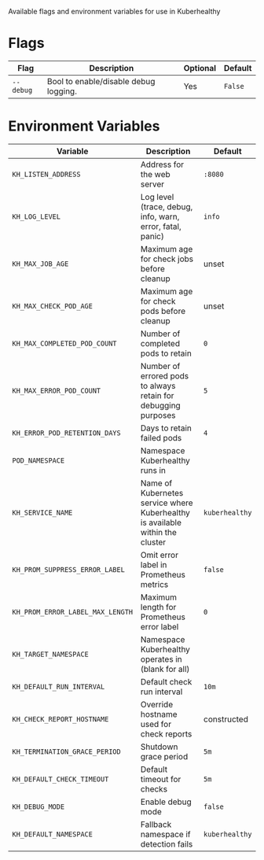 Available flags and environment variables for use in Kuberhealthy

# Flags

| Flag      | Description                           | Optional | Default |
| --------- | ------------------------------------- | -------- | ------- |
| `--debug` | Bool to enable/disable debug logging. | Yes      | `False` |

# Environment Variables

| Variable | Description | Default |
| -------- | ----------- | ------- |
| `KH_LISTEN_ADDRESS` | Address for the web server | `:8080` |
| `KH_LOG_LEVEL` | Log level (trace, debug, info, warn, error, fatal, panic) | `info` |
| `KH_MAX_JOB_AGE` | Maximum age for check jobs before cleanup | unset |
| `KH_MAX_CHECK_POD_AGE` | Maximum age for check pods before cleanup | unset |
| `KH_MAX_COMPLETED_POD_COUNT` | Number of completed pods to retain | `0` |
| `KH_MAX_ERROR_POD_COUNT` | Number of errored pods to always retain for debugging purposes | `5` |
| `KH_ERROR_POD_RETENTION_DAYS` | Days to retain failed pods | `4` |
| `POD_NAMESPACE` | Namespace Kuberhealthy runs in | <pod namespace> |
| `KH_SERVICE_NAME` | Name of Kubernetes service where Kuberhealthy is available within the cluster | `kuberhealthy` |
| `KH_PROM_SUPPRESS_ERROR_LABEL` | Omit error label in Prometheus metrics | `false` |
| `KH_PROM_ERROR_LABEL_MAX_LENGTH` | Maximum length for Prometheus error label | `0` |
| `KH_TARGET_NAMESPACE` | Namespace Kuberhealthy operates in (blank for all) | <pod namespace> |
| `KH_DEFAULT_RUN_INTERVAL` | Default check run interval | `10m` |
| `KH_CHECK_REPORT_HOSTNAME` | Override hostname used for check reports | constructed |
| `KH_TERMINATION_GRACE_PERIOD` | Shutdown grace period | `5m` |
| `KH_DEFAULT_CHECK_TIMEOUT` | Default timeout for checks | `5m` |
| `KH_DEBUG_MODE` | Enable debug mode | `false` |
| `KH_DEFAULT_NAMESPACE` | Fallback namespace if detection fails | `kuberhealthy` |
